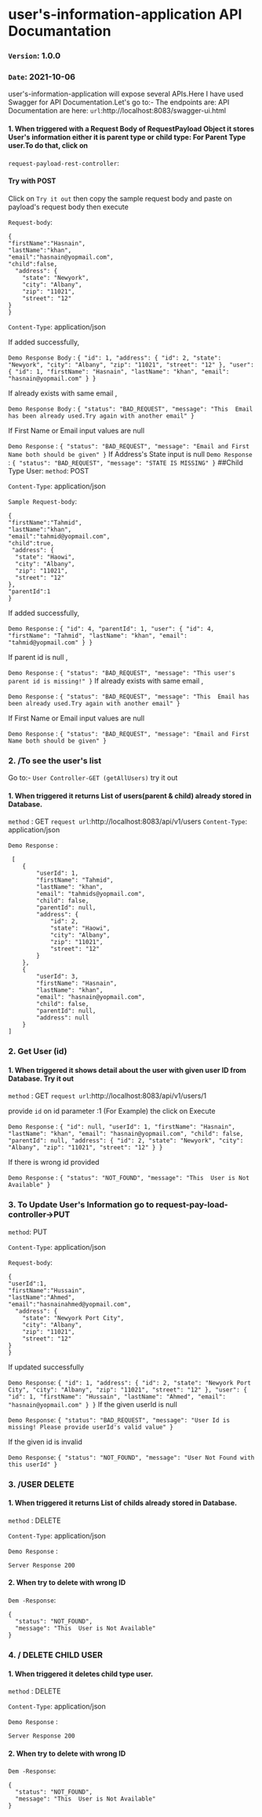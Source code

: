 # user's-information-application API Documantation

### `Version`: 1.0.0
### `Date`: 2021-10-06
user's-information-application will expose several APIs.Here I have used Swagger for API Documentation.Let's go to:- 
The endpoints are:
API Documentation are here: `url`:http://localhost:8083/swagger-ui.html
#### 1. When triggered with a Request Body of RequestPayload Object it stores User's information either it is parent type or child type: For Parent Type user.To do that, click on  
`request-payload-rest-controller`: 
#### Try with POST 
Click on `Try it out` then copy the sample request body and paste on payload's request body then execute



`Request-body`:
```            
{
"firstName":"Hasnain",
"lastName":"khan",
"email":"hasnain@yopmail.com",
"child":false,
  "address": {
    "state": "Newyork",
    "city": "Albany",
    "zip": "11021",
    "street": "12"
}
}
```
`Content-Type`:
application/json

If added successfully,

`Demo Response Body` :
`{
"id": 1,
"address": {
  "id": 2,
  "state": "Newyork",
  "city": "Albany",
  "zip": "11021",
  "street": "12"
},
"user": {
  "id": 1,
  "firstName": "Hasnain",
  "lastName": "khan",
  "email": "hasnain@yopmail.com"
}
}`

If already exists with same email ,

`Demo Response Body` :
`{
"status": "BAD_REQUEST",
"message": "This  Email has been already used.Try again with another email"
}`

If First Name  or Email input values are null

`Demo Response` :
`{
"status": "BAD_REQUEST",
"message": "Email and First Name both should be given"
}`
If Address's State input is null
`Demo Response` :
`{
"status": "BAD_REQUEST",
"message": "STATE IS MISSING"
}`
##Child Type User:
`method`: POST

`Content-Type`:
application/json

`Sample Request-body`:
```            
{
"firstName":"Tahmid",
"lastName":"khan",
"email":"tahmid@yopmail.com",
"child":true,
 "address": {
  "state": "Haowi",
  "city": "Albany",
  "zip": "11021",
  "street": "12"
},
"parentId":1
}
```
If added successfully,

`Demo Response` :
`{
"id": 4,
"parentId": 1,
 "user": {
  "id": 4,
  "firstName": "Tahmid",
  "lastName": "khan",
  "email": "tahmid@yopmail.com"
 }
}`

If parent id is null ,

`Demo Response` :
`{
"status": "BAD_REQUEST",
"message": "This user's parent id is missing!"
}`
If already exists with same email ,

`Demo Response` :
`{
"status": "BAD_REQUEST",
"message": "This  Email has been already used.Try again with another email"
}`

If First Name  or Email input values are null

`Demo Response` :
`{
"status": "BAD_REQUEST",
"message": "Email and First Name both should be given"
}`


### 2. /To see the user's list
Go to:-  `User Controller-GET (getAllUsers)`  try it out

#### 1. When triggered it returns List of users(parent & child) already stored in Database.
`method` :
GET
`request url`:http://localhost:8083/api/v1/users
`Content-Type`:
application/json

`Demo Response` :
```
 [
    {
        "userId": 1,
        "firstName": "Tahmid",
        "lastName": "khan",
        "email": "tahmids@yopmail.com",
        "child": false,
        "parentId": null,
        "address": {
            "id": 2,
            "state": "Haowi",
            "city": "Albany",
            "zip": "11021",
            "street": "12"
        }
    },
    {
        "userId": 3,
        "firstName": "Hasnain",
        "lastName": "khan",
        "email": "hasnain@yopmail.com",
        "child": false,
        "parentId": null,
        "address": null
    }
]

```

### 2. Get User (id)
#### 1. When triggered it shows detail about the user with given user ID from Database. Try it out
`method` :
GET
`request url`:http://localhost:8083/api/v1/users/1

provide `id` on id parameter :1 (For Example) the click on Execute

`Demo Response` :
`{
"id": null,
"userId": 1,
"firstName": "Hasnain",
"lastName": "khan",
"email": "hasnain@yopmail.com",
"child": false,
"parentId": null,
"address": {
"id": 2,
"state": "Newyork",
"city": "Albany",
"zip": "11021",
"street": "12"
}
}`


If there is wrong id provided

`Demo Response` :
`{
"status": "NOT_FOUND",
"message": "This  User is Not Available"
}`


### 3. To Update User's Information go to request-pay-load-controller->PUT


`method`: PUT

`Content-Type`:
application/json

`Request-body`:
```            
{
"userId":1,
"firstName":"Hussain",
"lastName":"Ahmed",
"email":"hasnainahmed@yopmail.com",
  "address": {
    "state": "Newyork Port City",
    "city": "Albany",
    "zip": "11021",
    "street": "12"
}
}
```
If updated successfully

`Demo Response`:
`{
"id": 1,
"address": {
"id": 2,
"state": "Newyork Port City",
"city": "Albany",
"zip": "11021",
"street": "12"
},
"user": {
"id": 1,
"firstName": "Hussain",
"lastName": "Ahmed",
"email": "hasnain@yopmail.com"
}
}`
If the given userId is null

`Demo Response`: `{
"status": "BAD_REQUEST",
"message": "User Id is missing! Please provide userId's valid value"
}`

If the given id is invalid

`Demo Response`: `{
"status": "NOT_FOUND",
"message": "User Not Found with this userId"
}`

### 3. /USER DELETE

#### 1. When triggered it returns List of childs already stored in Database.
`method` :
DELETE

`Content-Type`:
application/json

`Demo Response` :
```
Server Response 200
```
#### 2. When try to delete with wrong ID

`Dem -Response`:
```            
{
  "status": "NOT_FOUND",
  "message": "This  User is Not Available"
}
```


### 4. / DELETE CHILD USER

#### 1. When triggered it deletes child type user.
`method` :
DELETE

`Content-Type`:
application/json

`Demo Response` :
```
Server Response 200
```
#### 2. When try to delete with wrong ID

`Dem -Response`:
```            
{
  "status": "NOT_FOUND",
  "message": "This  User is Not Available"
}
```